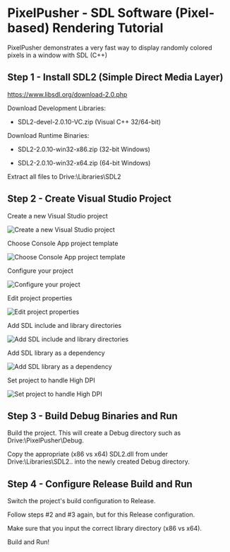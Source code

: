 # PixelPusher - SDL Software (Pixel-based) Rendering Tutorial

PixelPusher demonstrates a very fast way to display randomly colored pixels in a window with SDL (C++)


## Step 1 - Install SDL2 (Simple Direct Media Layer)

https://www.libsdl.org/download-2.0.php

Download Development Libraries:

  * SDL2-devel-2.0.10-VC.zip (Visual C++ 32/64-bit)
  
Download Runtime Binaries:

  * SDL2-2.0.10-win32-x86.zip (32-bit Windows)
  
  * SDL2-2.0.10-win32-x64.zip (64-bit Windows)
  
Extract all files to Drive:\Libraries\SDL2


## Step 2 - Create Visual Studio Project

Create a new Visual Studio project

![Create a new Visual Studio project](https://doomreboot.github.io/PixelPush_001.png)

Choose Console App project template

![Choose Console App project template](https://doomreboot.github.io/PixelPush_002.png)

Configure your project

![Configure your project](https://doomreboot.github.io/PixelPush_003.png)

Edit project properties

![Edit project properties](https://doomreboot.github.io/PixelPush_004.png)

Add SDL include and library directories

![Add SDL include and library directories](https://doomreboot.github.io/PixelPush_005.png)

Add SDL library as a dependency

![Add SDL library as a dependency](https://doomreboot.github.io/PixelPush_007.png)

Set project to handle High DPI

![Set project to handle High DPI](https://doomreboot.github.io/PixelPush_008.png)


## Step 3 - Build Debug Binaries and Run

Build the project.  This will create a Debug directory such as Drive:\PixelPusher\Debug. 

Copy the appropriate (x86 vs x64) SDL2.dll from under Drive:\Libraries\SDL2\.. into the newly created Debug directory.


## Step 4 - Configure Release Build and Run

Switch the project's build configuration to Release.  

Follow steps #2 and #3 again, but for this Release configuration.

Make sure that you input the correct library directory (x86 vs x64).

Build and Run!
